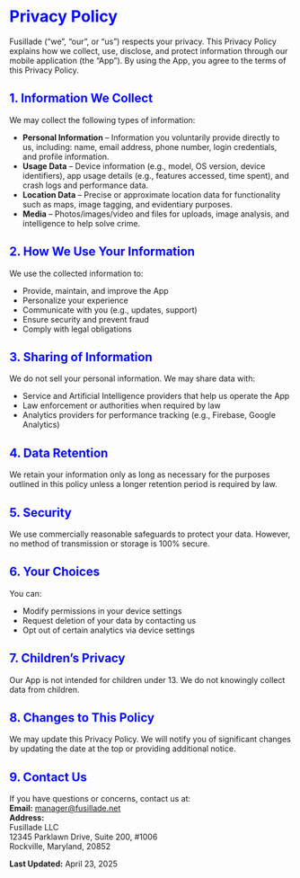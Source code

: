 <h1 style="color:#0008FF;">Privacy Policy</h1>

Fusillade (“we”, “our”, or “us”) respects your privacy. This Privacy Policy explains how we collect, use, disclose, and protect information through our mobile application (the “App”). By using the App, you agree to the terms of this Privacy Policy.

<h2 style="color:#0008FF;">1. Information We Collect</h2>

We may collect the following types of information:

- **Personal Information** – Information you voluntarily provide directly to us, including: name, email address, phone number, login credentials, and profile information.
- **Usage Data** – Device information (e.g., model, OS version, device identifiers), app usage details (e.g., features accessed, time spent), and crash logs and performance data.
- **Location Data** – Precise or approximate location data for functionality such as maps, image tagging, and evidentiary purposes.
- **Media** – Photos/images/video and files for uploads, image analysis, and intelligence to help solve crime.

<h2 style="color:#0008FF;">2. How We Use Your Information</h2>

We use the collected information to:

- Provide, maintain, and improve the App  
- Personalize your experience  
- Communicate with you (e.g., updates, support)  
- Ensure security and prevent fraud  
- Comply with legal obligations  

<h2 style="color:#0008FF;">3. Sharing of Information</h2>

We do not sell your personal information. We may share data with:

- Service and Artificial Intelligence providers that help us operate the App  
- Law enforcement or authorities when required by law  
- Analytics providers for performance tracking (e.g., Firebase, Google Analytics)  

<h2 style="color:#0008FF;">4. Data Retention</h2>

We retain your information only as long as necessary for the purposes outlined in this policy unless a longer retention period is required by law.

<h2 style="color:#0008FF;">5. Security</h2>

We use commercially reasonable safeguards to protect your data. However, no method of transmission or storage is 100% secure.

<h2 style="color:#0008FF;">6. Your Choices</h2>

You can:

- Modify permissions in your device settings  
- Request deletion of your data by contacting us  
- Opt out of certain analytics via device settings  

<h2 style="color:#0008FF;">7. Children’s Privacy</h2>

Our App is not intended for children under 13. We do not knowingly collect data from children.

<h2 style="color:#0008FF;">8. Changes to This Policy</h2>

We may update this Privacy Policy. We will notify you of significant changes by updating the date at the top or providing additional notice.

<h2 style="color:#0008FF;">9. Contact Us</h2>

If you have questions or concerns, contact us at:  
**Email:** [manager@fusillade.net](mailto:manager@fusillade.net)  
**Address:**  
Fusillade LLC  
12345 Parklawn Drive, Suite 200, #1006  
Rockville, Maryland, 20852  

**Last Updated:** April 23, 2025